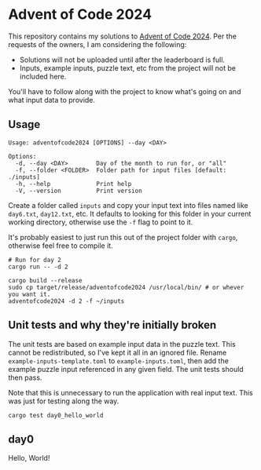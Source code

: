 # Advent of Code 2024

This repository contains my solutions to [Advent of Code 2024](https://adventofcode.com/2024/). Per the requests of the owners, I am considering the following:

* Solutions will not be uploaded until after the leaderboard is full.
* Inputs, example inputs, puzzle text, etc from the project will not be included here.

You'll have to follow along with the project to know what's going on and what input data to provide.

## Usage

```
Usage: adventofcode2024 [OPTIONS] --day <DAY>

Options:
  -d, --day <DAY>        Day of the month to run for, or "all"
  -f, --folder <FOLDER>  Folder path for input files [default: ./inputs]
  -h, --help             Print help
  -V, --version          Print version
```

Create a folder called `inputs` and copy your input text into files named like `day6.txt`, `day12.txt`, etc. It defaults to looking for this folder in your current working directory, otherwise use the `-f` flag to point to it.

It's probably easiest to just run this out of the project folder with `cargo`, otherwise feel free to compile it.

```
# Run for day 2
cargo run -- -d 2
```

```
cargo build --release
sudo cp target/release/adventofcode2024 /usr/local/bin/ # or whever you want it.
adventofcode2024 -d 2 -f ~/inputs
```

## Unit tests and why they're initially broken

The unit tests are based on example input data in the puzzle text. This cannot be redistributed, so I've kept it all in an ignored file. Rename `example-inputs-template.toml` to `example-inputs.toml`, then add the example puzzle input referenced in any given field. The unit tests should then pass.

Note that this is unnecessary to run the application with real input text. This was just for testing along the way.

```
cargo test day0_hello_world
```

## day0

Hello, World!